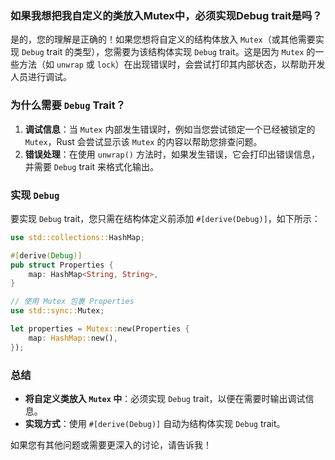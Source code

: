 ### 如果我想把我自定义的类放入Mutex中，必须实现Debug trait是吗？

是的，您的理解是正确的！如果您想将自定义的结构体放入 `Mutex`（或其他需要实现 `Debug` trait 的类型），您需要为该结构体实现 `Debug` trait。这是因为 `Mutex` 的一些方法（如 `unwrap` 或 `lock`）在出现错误时，会尝试打印其内部状态，以帮助开发人员进行调试。

### 为什么需要 `Debug` Trait？

1. **调试信息**：当 `Mutex` 内部发生错误时，例如当您尝试锁定一个已经被锁定的 `Mutex`，Rust 会尝试显示该 `Mutex` 的内容以帮助您排查问题。
2. **错误处理**：在使用 `unwrap()` 方法时，如果发生错误，它会打印出错误信息，并需要 `Debug` trait 来格式化输出。

### 实现 `Debug`

要实现 `Debug` trait，您只需在结构体定义前添加 `#[derive(Debug)]`，如下所示：

```rust
use std::collections::HashMap;

#[derive(Debug)]
pub struct Properties {
    map: HashMap<String, String>,
}

// 使用 Mutex 包裹 Properties
use std::sync::Mutex;

let properties = Mutex::new(Properties {
    map: HashMap::new(),
});
```

### 总结

- **将自定义类放入 `Mutex` 中**：必须实现 `Debug` trait，以便在需要时输出调试信息。
- **实现方式**：使用 `#[derive(Debug)]` 自动为结构体实现 `Debug` trait。

如果您有其他问题或需要更深入的讨论，请告诉我！